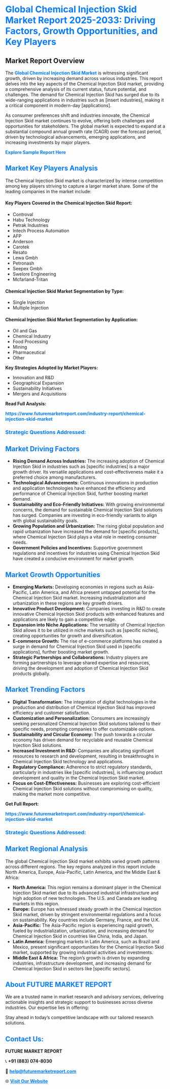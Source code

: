 <h1 style="color: #007BFF;">Global Chemical Injection Skid Market Report 2025-2033: Driving Factors, Growth Opportunities, and Key Players</h1>

<section id="overview">
<h2>Market Report Overview</h2>
<p>The <a href="https://www.futuremarketreport.com/industry-report/chemical-injection-skid-market" style="color: #007BFF; text-decoration: none;"><strong>Global Chemical Injection Skid Market</strong></a> is witnessing significant growth, driven by increasing demand across various industries. This report delves into the key aspects of the Chemical Injection Skid market, providing a comprehensive analysis of its current status, future potential, and challenges. The demand for Chemical Injection Skid has surged due to its wide-ranging applications in industries such as [insert industries], making it a critical component in modern-day [applications].</p>
<p>As consumer preferences shift and industries innovate, the Chemical Injection Skid market continues to evolve, offering both challenges and opportunities for stakeholders. The global market is expected to expand at a substantial compound annual growth rate (CAGR) over the forecast period, driven by technological advancements, emerging applications, and increasing investments by major players.</p>
</section>

<section id="overview">
<p><a href="https://www.futuremarketreport.com/request-sample/reportId=88926" style="color: #007BFF; text-decoration: none;"><strong>Explore Sample Report Here</strong></a></p>
</section>

<section id="key-players">
<h2 style="color: #007BFF;">Market Key Players Analysis</h2>
<p>The Chemical Injection Skid market is characterized by intense competition among key players striving to capture a larger market share. Some of the leading companies in the market include:</p>
<h4>Key Players Covered in the Chemical Injection Skid Report:</h4>
<ul><li>Controval</li><li>Habu Technology</li><li>Petrak Industries</li><li>Intech Process Automation</li><li>AFP</li><li>Anderson</li><li>Carotek</li><li>Resato</li><li>Lewa Gmbh</li><li>Petronash</li><li>Seepex Gmbh</li><li>Swelore Engineering</li><li>Mcfarland-Tritan</li></ul>
<h4>Chemical Injection Skid Market Segmentation by Type:</h4>
<ul><li>Single Injection</li><li>Multiple Injection</li></ul>

<h4>Chemical Injection Skid Market Segmentation by Application:</h4>
<ul><li>Oil and Gas</li><li>Chemical Industry</li><li>Food Processing</li><li>Mining</li><li>Pharmaceutical</li><li>Other</li></ul>
<p><strong>Key Strategies Adopted by Market Players:</strong></p>
<ul>
<li>Innovation and R&D</li>
<li>Geographical Expansion</li>
<li>Sustainability Initiatives</li>
<li>Mergers and Acquisitions</li>
</ul>
</section>

<section>
<p><strong>Read Full Analysis: </strong></p><a href="https://www.futuremarketreport.com/industry-report/chemical-injection-skid-market" style="color: #007BFF; text-decoration: none;"><strong>https://www.futuremarketreport.com/industry-report/chemical-injection-skid-market</strong></a>
<h3 style="color: #007BFF;">Strategic Questions Addressed:</h3>
</section>

<section id="driving-factors">
<h2 style="color: #007BFF;">Market Driving Factors</h2>
<ul>
<li><strong>Rising Demand Across Industries:</strong> The increasing adoption of Chemical Injection Skid in industries such as [specific industries] is a major growth driver. Its versatile applications and cost-effectiveness make it a preferred choice among manufacturers.</li>
<li><strong>Technological Advancements:</strong> Continuous innovations in production and application technologies have enhanced the efficiency and performance of Chemical Injection Skid, further boosting market demand.</li>
<li><strong>Sustainability and Eco-Friendly Initiatives:</strong> With growing environmental concerns, the demand for sustainable Chemical Injection Skid solutions has surged. Companies are investing in eco-friendly variants to align with global sustainability goals.</li>
<li><strong>Growing Population and Urbanization:</strong> The rising global population and rapid urbanization have increased the demand for [specific products], where Chemical Injection Skid plays a vital role in meeting consumer needs.</li>
<li><strong>Government Policies and Incentives:</strong> Supportive government regulations and incentives for industries using Chemical Injection Skid have created a conducive environment for market growth.</li>
</ul>
</section>

<section id="growth-opportunities">
<h2 style="color: #007BFF;">Market Growth Opportunities</h2>
<ul>
<li><strong>Emerging Markets:</strong> Developing economies in regions such as Asia-Pacific, Latin America, and Africa present untapped potential for the Chemical Injection Skid market. Increasing industrialization and urbanization in these regions are key growth drivers.</li>
<li><strong>Innovative Product Development:</strong> Companies investing in R&D to create innovative Chemical Injection Skid products with enhanced features and applications are likely to gain a competitive edge.</li>
<li><strong>Expansion into Niche Applications:</strong> The versatility of Chemical Injection Skid allows it to be utilized in niche markets such as [specific niches], creating opportunities for growth and diversification.</li>
<li><strong>E-commerce Growth:</strong> The rise of e-commerce platforms has created a surge in demand for Chemical Injection Skid used in [specific applications], further boosting market growth.</li>
<li><strong>Strategic Partnerships and Collaborations:</strong> Industry players are forming partnerships to leverage shared expertise and resources, driving the development and adoption of Chemical Injection Skid products globally.</li>
</ul>
</section>

<section id="trending-factors">
<h2 style="color: #007BFF;">Market Trending Factors</h2>
<ul>
<li><strong>Digital Transformation:</strong> The integration of digital technologies in the production and distribution of Chemical Injection Skid has improved efficiency and customer satisfaction.</li>
<li><strong>Customization and Personalization:</strong> Consumers are increasingly seeking personalized Chemical Injection Skid solutions tailored to their specific needs, prompting companies to offer customizable options.</li>
<li><strong>Sustainability and Circular Economy:</strong> The push towards a circular economy has driven demand for recyclable and reusable Chemical Injection Skid solutions.</li>
<li><strong>Increased Investment in R&D:</strong> Companies are allocating significant resources to research and development, resulting in breakthroughs in Chemical Injection Skid technology and applications.</li>
<li><strong>Regulatory Compliance:</strong> Adherence to strict regulatory standards, particularly in industries like [specific industries], is influencing product development and quality in the Chemical Injection Skid market.</li>
<li><strong>Focus on Cost-Effectiveness:</strong> Businesses are exploring cost-efficient Chemical Injection Skid solutions without compromising on quality, making the market more competitive.</li>
</ul>
</section>

<section>
<p><strong>Get Full Report: </strong></p><a href="https://www.futuremarketreport.com/industry-report/chemical-injection-skid-market" style="color: #007BFF; text-decoration: none;"><strong>https://www.futuremarketreport.com/industry-report/chemical-injection-skid-market</strong></a>
<h3 style="color: #007BFF;">Strategic Questions Addressed:</h3>
</section>


<section id="regional-analysis">
<h2 style="color: #007BFF;">Market Regional Analysis</h2>
<p>The global Chemical Injection Skid market exhibits varied growth patterns across different regions. The key regions analyzed in this report include North America, Europe, Asia-Pacific, Latin America, and the Middle East & Africa:</p>
<ul>
<li><strong>North America:</strong> This region remains a dominant player in the Chemical Injection Skid market due to its advanced industrial infrastructure and high adoption of new technologies. The U.S. and Canada are leading markets in this region.</li>
<li><strong>Europe:</strong> Europe has witnessed steady growth in the Chemical Injection Skid market, driven by stringent environmental regulations and a focus on sustainability. Key countries include Germany, France, and the U.K.</li>
<li><strong>Asia-Pacific:</strong> The Asia-Pacific region is experiencing rapid growth, fueled by industrialization, urbanization, and increasing demand for Chemical Injection Skid in countries like China, India, and Japan.</li>
<li><strong>Latin America:</strong> Emerging markets in Latin America, such as Brazil and Mexico, present significant opportunities for the Chemical Injection Skid market, supported by growing industrial activities and investments.</li>
<li><strong>Middle East & Africa:</strong> The region’s growth is driven by expanding industries, infrastructure development, and increasing demand for Chemical Injection Skid in sectors like [specific sectors].</li>
</ul>
</section>

<footer>
<h2 style="color: #007BFF;">About FUTURE MARKET REPORT</h2>
<p>We are a trusted name in market research and advisory services, delivering actionable insights and strategic support to businesses across diverse industries. Our expertise lies in offering:</p>

<p>Stay ahead in today’s competitive landscape with our tailored research solutions.</p>

<h2 style="color: #007BFF;">Contact Us:</h2>
<p><strong>FUTURE MARKET REPORT</strong></p>
<p>📞 <strong>+91 (883) 074-8030</strong></p>
<p>📧 <strong><a href="mailto:help@futuremarketreport.com" style="color: #007BFF;">help@futuremarketreport.com</a></strong></p>
<p>🌐 <strong><a href="https://www.futuremarketreport.com/" style="color: #007BFF;">Visit Our Website</a></strong></p>
</footer>